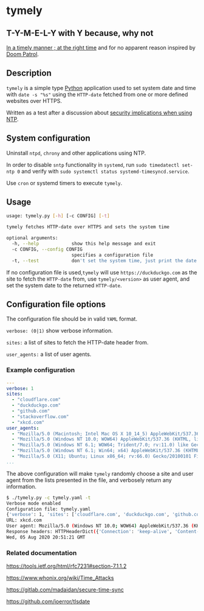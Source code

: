 # tymely

## T-Y-M-E-L-Y with Y because, why not

[In a timely manner ; at the right time](https://en.wiktionary.org/wiki/tymely)
and for no apparent reason inspired by
[Doom Patrol](https://www.imdb.com/title/tt11591458/).

## Description

`tymely` is a simple type [Python](https://www.python.org/) application used to
set system date and time with `date -s "%s"` using the `HTTP-date` fetched from
one or more defined websites over HTTPS.

Written as a test after a discussion about [security implications when
using NTP](https://github.com/konstruktoid/hardening/issues/80).

## System configuration

Uninstall `ntpd`, `chrony` and other applications using NTP.

In order to disable `sntp` functionality in `systemd`, run
`sudo timedatectl set-ntp 0` and verify with
`sudo systemctl status systemd-timesyncd.service`.

Use `cron` or systemd timers to execute `tymely`.

## Usage

```sh
usage: tymely.py [-h] [-c CONFIG] [-t]

tymely fetches HTTP-date over HTTPS and sets the system time

optional arguments:
  -h, --help            show this help message and exit
  -c CONFIG, --config CONFIG
                        specifies a configuration file
  -t, --test            don't set the system time, just print the date
```

If no configuration file is used,`tymely` will use `https://duckduckgo.com`
as the site to fetch the `HTTP-date` from, use `tymely/<version>` as user agent,
and set the system date to the returned `HTTP-date`.

## Configuration file options

The configuration file should be in valid `YAML` format.

`verbose: (0|1)` show verbose information.

`sites:` a list of sites to fetch the HTTP-date header from.

`user_agents:` a list of user agents.

### Example configuration

```yaml
---
verbose: 1
sites:
  - "cloudflare.com"
  - "duckduckgo.com"
  - "github.com"
  - "stackoverflow.com"
  - "xkcd.com"
user_agents:
  - "Mozilla/5.0 (Macintosh; Intel Mac OS X 10_14_5) AppleWebKit/537.36 (KHTML, like Gecko) Chrome/74.0.3729.169 Safari/537.36"
  - "Mozilla/5.0 (Windows NT 10.0; WOW64) AppleWebKit/537.36 (KHTML, like Gecko) Chrome/74.0.3729.169 YaBrowser/19.6.2.599 Yowser/2.5 Safari/537.36"
  - "Mozilla/5.0 (Windows NT 6.1; WOW64; Trident/7.0; rv:11.0) like Gecko"
  - "Mozilla/5.0 (Windows NT 6.1; Win64; x64) AppleWebKit/537.36 (KHTML, like Gecko) Chrome/73.0.3683.103 Safari/537.36"
  - "Mozilla/5.0 (X11; Ubuntu; Linux x86_64; rv:66.0) Gecko/20100101 Firefox/66.0"
...
```

The above configuration will make `tymely` randomly choose a site and user agent
from the lists presented in the file, and verbosely return any information.

```sh
$ ./tymely.py -c tymely.yaml -t
Verbose mode enabled
Configuration file: tymely.yaml
{'verbose': 1, 'sites': ['cloudflare.com', 'duckduckgo.com', 'github.com', 'stackoverflow.com', 'xkcd.com'], 'user_agents': ['Mozilla/5.0 (Macintosh; Intel Mac OS X 10_14_5) AppleWebKit/537.36 (KHTML, like Gecko) Chrome/74.0.3729.169 Safari/537.36', 'Mozilla/5.0 (Windows NT 10.0; WOW64) AppleWebKit/537.36 (KHTML, like Gecko) Chrome/74.0.3729.169 YaBrowser/19.6.2.599 Yowser/2.5 Safari/537.36', 'Mozilla/5.0 (Windows NT 6.1; WOW64; Trident/7.0; rv:11.0) like Gecko', 'Mozilla/5.0 (Windows NT 6.1; Win64; x64) AppleWebKit/537.36 (KHTML, like Gecko) Chrome/73.0.3683.103 Safari/537.36', 'Mozilla/5.0 (X11; Ubuntu; Linux x86_64; rv:66.0) Gecko/20100101 Firefox/66.0']}
URL: xkcd.com
User agent: Mozilla/5.0 (Windows NT 10.0; WOW64) AppleWebKit/537.36 (KHTML, like Gecko) Chrome/74.0.3729.169 YaBrowser/19.6.2.599 Yowser/2.5 Safari/537.36
Response headers: HTTPHeaderDict({'Connection': 'keep-alive', 'Content-Length': '6552', 'Server': 'nginx', 'Content-Type': 'text/html; charset=UTF-8', 'Last-Modified': 'Wed, 05 Aug 2020 04:00:03 GMT', 'ETag': '"5f2a2ec3-1998"', 'Expires': 'Wed, 05 Aug 2020 04:05:52 GMT', 'Cache-Control': 'max-age=300', 'Accept-Ranges': 'bytes', 'Date': 'Wed, 05 Aug 2020 20:51:21 GMT', 'Via': '1.1 varnish', 'Age': '229', 'X-Served-By': 'cache-cph20623-CPH', 'X-Cache': 'HIT', 'X-Cache-Hits': '1', 'X-Timer': 'S1596660681.304391,VS0,VE1', 'Vary': 'Accept-Encoding'})
Wed, 05 Aug 2020 20:51:21 GMT
```

### Related documentation

<https://tools.ietf.org/html/rfc7231#section-7.1.1.2>

<https://www.whonix.org/wiki/Time_Attacks>

<https://gitlab.com/madaidan/secure-time-sync>

<https://github.com/ioerror/tlsdate>
